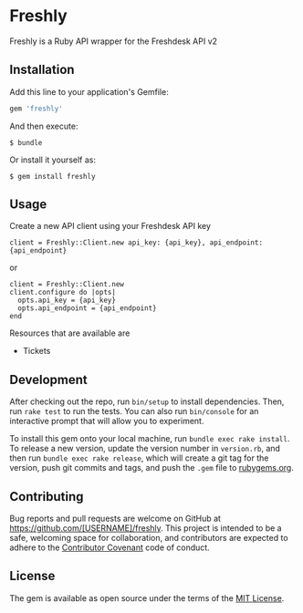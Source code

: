 # Freshly
Freshly is a Ruby API wrapper for the Freshdesk API v2

## Installation

Add this line to your application's Gemfile:

```ruby
gem 'freshly'
```

And then execute:

    $ bundle

Or install it yourself as:

    $ gem install freshly

## Usage

Create a new API client using your Freshdesk API key

```
client = Freshly::Client.new api_key: {api_key}, api_endpoint: {api_endpoint}
```

or

```
client = Freshly::Client.new
client.configure do |opts|
  opts.api_key = {api_key}
  opts.api_endpoint = {api_endpoint}
end
```


Resources that are available are
- Tickets

## Development

After checking out the repo, run `bin/setup` to install dependencies. Then, run `rake test` to run the tests. You can also run `bin/console` for an interactive prompt that will allow you to experiment.

To install this gem onto your local machine, run `bundle exec rake install`. To release a new version, update the version number in `version.rb`, and then run `bundle exec rake release`, which will create a git tag for the version, push git commits and tags, and push the `.gem` file to [rubygems.org](https://rubygems.org).

## Contributing

Bug reports and pull requests are welcome on GitHub at https://github.com/[USERNAME]/freshly. This project is intended to be a safe, welcoming space for collaboration, and contributors are expected to adhere to the [Contributor Covenant](http://contributor-covenant.org) code of conduct.


## License

The gem is available as open source under the terms of the [MIT License](http://opensource.org/licenses/MIT).
